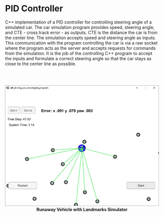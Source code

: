 # PID Controller

C++ implementation of a PID controller for controlling steering angle of a simulated car.  The car simulation program provides speed, steering angle, and CTE - cross track error - as outputs.  CTE is the distance the car is from the center line.  The simulation accepts speed and steering angle as inputs.  This communication with the program controlling the car is via a raw socket where the program acts as the server and accepts requests for commands from the simulation.  It is the job of the controlling C++ program to accept the inputs and formulate a correct steering angle so that the car stays as close to the center line as possible.  

<br /><br />
<p align="center">
<img src="https://github.com/TheOnceAndFutureSmalltalker/kidnapped_vehicle_particle_filter/blob/master/images/kidnapped_car_simulator.JPG" width="802px" /><br /><b>Runaway Vehicle with Landmarks Simulator</b></p>
<br />
